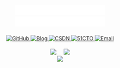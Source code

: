 <div align="center">
  
  <div>
    <a href="https://blog.huazie.com/" target="_blank">
      <img src="中文.svg" alt="热爱，可抵岁月漫长，共勉！" height="28" />
    </a>
  </div>

  <div>
    <a href="https://blog.huazie.com/" target="_blank">
      <img src="英文.svg" alt="Passion outlasts time!" height="28" />
    </a>
  </div>
  
  <!-- 平台链接 -->
  <div align="center" style="margin: 20px 0;">
    <a href="https://github.com/huazie" target="_blank">
      <img src="https://img.shields.io/badge/GitHub-181717?style=for-the-badge&logo=github&logoColor=white" alt="GitHub"/>
    </a>
    <a href="https://blog.huazie.com/" target="_blank">
      <img src="https://img.shields.io/badge/Blog-FF9800?style=for-the-badge&logo=blogger&logoColor=white" alt="Blog"/>
    </a>
    <a href="https://huazie.blog.csdn.net" target="_blank">
      <img src="https://img.shields.io/badge/CSDN-1DA1F2?style=for-the-badge&logo=csdn&logoColor=white" alt="CSDN"/>
    </a>
    <a href="https://blog.51cto.com/huazie" target="_blank">
      <img src="https://img.shields.io/badge/51CTO-0A66C2?style=for-the-badge&logo=csdn&logoColor=white" alt="51CTO"/>
    </a>
    <a href="mailto:huazie.lgh@gmail.com">
      <img src="https://img.shields.io/badge/Email-EA4335?style=for-the-badge&logo=gmail&logoColor=white" alt="Email"/>
    </a>
  </div>

  <!-- 统计卡片 - 并排布局 -->
  <div align="center" style="display: flex; flex-wrap: wrap; justify-content: center; gap: 20px;">
    <div>
      <a href="https://github.com/huazie?tab=repositories">
        <img src="https://github-readme-stats.vercel.app/api?username=huazie&show_icons=true&theme=transparent&hide_border=true" />
      </a>
    </div>
    <div>
      <img src="https://github-readme-stats.vercel.app/api/top-langs/?username=huazie&layout=compact&langs_count=6&hide_border=true&theme=graywhite" />
    </div>
  </div>
  
  <!-- 分隔线 -->
  <img src="https://raw.githubusercontent.com/Trilokia/Trilokia/379277808c61ef204768a61bbc5d25bc7798ccf1/bottom_header.svg" />
  
</div>
